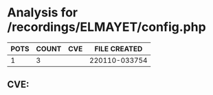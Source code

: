 # Analysis for /recordings/ELMAYET/config.php
| POTS | COUNT | CVE | FILE CREATED |
|---|---|---|---|
| 1 | 3 | | 220110-033754 |

## CVE: 